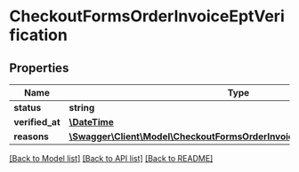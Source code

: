 # CheckoutFormsOrderInvoiceEptVerification

## Properties
Name | Type | Description | Notes
------------ | ------------- | ------------- | -------------
**status** | **string** |  | [optional] 
**verified_at** | [**\DateTime**](\DateTime.md) |  | [optional] 
**reasons** | [**\Swagger\Client\Model\CheckoutFormsOrderInvoiceEptVerificationReasons[]**](CheckoutFormsOrderInvoiceEptVerificationReasons.md) |  | [optional] 

[[Back to Model list]](../../README.md#documentation-for-models) [[Back to API list]](../../README.md#documentation-for-api-endpoints) [[Back to README]](../../README.md)

